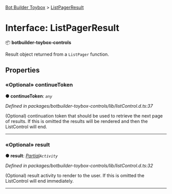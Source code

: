 [Bot Builder Toybox](../README.md) > [ListPagerResult](../interfaces/botbuilder_toybox.listpagerresult.md)



# Interface: ListPagerResult


:package: **botbuilder-toybox-controls**

Result object returned from a `ListPager` function.


## Properties
<a id="continuetoken"></a>

### «Optional» continueToken

**●  continueToken**:  *`any`* 

*Defined in packages/botbuilder-toybox-controls/lib/listControl.d.ts:37*



(Optional) continuation token that should be used to retrieve the next page of results. If this is omitted the results will be rendered and then the ListControl will end.




___

<a id="result"></a>

### «Optional» result

**●  result**:  *[Partial]()`Activity`* 

*Defined in packages/botbuilder-toybox-controls/lib/listControl.d.ts:32*



(Optional) result activity to render to the user. If this is omitted the ListControl will end immediately.




___


